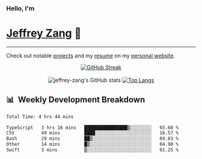 
### Hello, I'm 
# [Jeffrey Zang](https://www.linkedin.com/in/jeffreyzang/) 🦀

---

Check out notable [projects](https://jeffz.dev/projects) and my [resume](https://jeffz.dev/resume) on my [personal website](https://jeffz.dev/).

<div align = 'center'>

[![GitHub Streak](https://github-readme-streak-stats.herokuapp.com/?user=jeffrey-zang&theme=tokyonight)](https://git.io/streak-stats)
<br></br>
![jeffrey-zang's GitHub stats](https://github-readme-stats.vercel.app/api?username=jeffrey-zang&show_icons=true&theme=tokyonight&hide_rank=true&hide=stars) 
[![Top Langs](https://github-readme-stats.vercel.app/api/top-langs/?username=jeffrey-zang&hide=ShaderLab,HLSL&layout=compact&theme=tokyonight)](https://github.com/anuraghazra/github-readme-stats)

</div>

## 📊 &nbsp;Weekly Development Breakdown
<!--START_SECTION:waka-->

```txt
Total Time: 4 hrs 44 mins

TypeScript   3 hrs 16 mins   ████████████████▒░░░░░░░░   65.60 %
CSV          49 mins         ████░░░░░░░░░░░░░░░░░░░░░   16.57 %
Bash         29 mins         ██▒░░░░░░░░░░░░░░░░░░░░░░   09.83 %
Other        14 mins         █▒░░░░░░░░░░░░░░░░░░░░░░░   04.90 %
Swift        3 mins          ▒░░░░░░░░░░░░░░░░░░░░░░░░   01.25 %
```

<!--END_SECTION:waka-->

